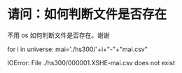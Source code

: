 # 请问：如何判断文件是否存在

不用 os 如何判断文件是否存在。谢谢


for i in universe:
        mai='./hs300/'+i+"-"+"mai.csv"
        
IOError: File ./hs300/000001.XSHE-mai.csv does not exist        